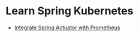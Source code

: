 # Learn Spring Kubernetes

* [Integrate Spring Actuator with Prometheus](./01_actuator_wiht_prometheus/README.md)

